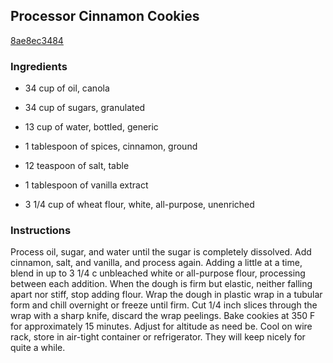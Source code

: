 ## Processor Cinnamon Cookies

[8ae8ec3484](http://www.food.com/recipe/processor-cinnamon-cookies-399181)

### Ingredients

 - 34 cup of oil, canola

 - 34 cup of sugars, granulated

 - 13 cup of water, bottled, generic

 - 1 tablespoon of spices, cinnamon, ground

 - 12 teaspoon of salt, table

 - 1 tablespoon of vanilla extract

 - 3 1/4 cup of wheat flour, white, all-purpose, unenriched

### Instructions

Process oil, sugar, and water until the sugar is completely dissolved. Add cinnamon, salt, and vanilla, and process again. Adding a little at a time, blend in up to 3 1/4 c unbleached white or all-purpose flour, processing between each addition. When the dough is firm but elastic, neither falling apart nor stiff, stop adding flour. Wrap the dough in plastic wrap in a tubular form and chill overnight or freeze until firm. Cut 1/4 inch slices through the wrap with a sharp knife, discard the wrap peelings. Bake cookies at 350 F for approximately 15 minutes. Adjust for altitude as need be. Cool on wire rack, store in air-tight container or refrigerator. They will keep nicely for quite a while.
